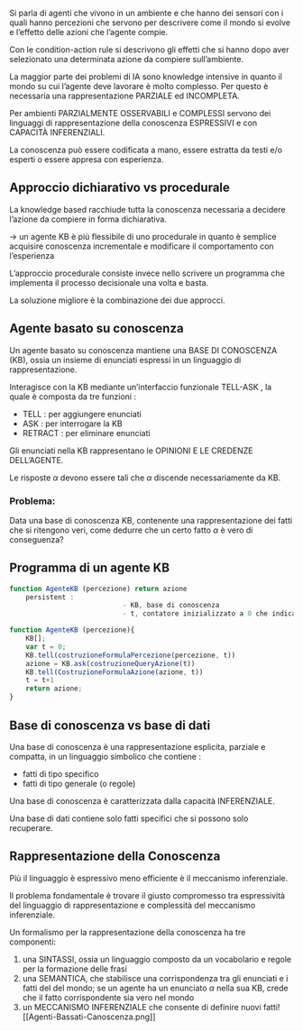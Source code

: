Si parla di agenti che vivono in un ambiente e che hanno dei sensori con i quali hanno percezioni che servono per descrivere come il mondo si evolve e l’effetto delle azioni che l’agente compie.

Con le condition-action rule si descrivono gli effetti che si hanno dopo aver selezionato una determinata azione da compiere sull’ambiente.

La maggior parte dei problemi di IA sono knowledge intensive in quanto il mondo su cui l’agente deve lavorare è molto complesso. Per questo è necessaria una rappresentazione PARZIALE ed INCOMPLETA.

Per ambienti PARZIALMENTE OSSERVABILI e COMPLESSI servono dei linguaggi di rappresentazione della conoscenza ESPRESSIVI e con CAPACITÀ INFERENZIALI.

La conoscenza può essere codificata a mano, essere estratta da testi e/o esperti o essere appresa con esperienza.

## Approccio dichiarativo vs procedurale

La knowledge based racchiude tutta la conoscenza necessaria a decidere l’azione da compiere in forma dichiarativa.

→ un agente KB è più flessibile di uno procedurale in quanto è semplice acquisire conoscenza incrementale e modificare il comportamento con l’esperienza

L’approccio procedurale consiste invece nello scrivere un programma che implementa il processo decisionale una volta e basta.

La soluzione migliore è la combinazione dei due approcci.

## Agente basato su conoscenza

Un agente basato su conoscenza mantiene una BASE DI CONOSCENZA (KB), ossia un insieme di enunciati espressi in un linguaggio di rappresentazione.

Interagisce con la KB mediante un’interfaccio funzionale TELL-ASK , la quale è composta da tre funzioni :

- TELL : per aggiungere enunciati
- ASK : per interrogare la KB
- RETRACT : per eliminare enunciati

Gli enunciati nella KB rappresentano le OPINIONI E LE CREDENZE DELL’AGENTE.

Le risposte $\alpha$ devono essere tali che $\alpha$ discende necessariamente da KB.

### Problema:

Data una base di conoscenza KB, contenente una rappresentazione dei fatti che si ritengono veri, come dedurre che un certo fatto $\alpha$ è vero di conseguenza?

## Programma di un agente KB

```jsx
function AgenteKB (percezione) return azione
	persistent : 
							- KB, base di conoscenza
							- t, contatore inizializzato a 0 che indica il tempo

function AgenteKB (percezione){
	KB[];
	var t = 0;
	KB.tell(costruzioneFormulaPercezione(percezione, t))
	azione = KB.ask(costruzioneQueryAzione(t))
	KB.tell(CostruzioneFormulaAzione(azione, t))
	t = t+1
	return azione;
}

```

## Base di conoscenza vs base di dati

Una base di conoscenza è una rappresentazione esplicita, parziale e compatta, in un linguaggio simbolico che contiene :

- fatti di tipo specifico
- fatti di tipo generale (o regole)

Una base di conoscenza è caratterizzata dalla capacità INFERENZIALE.

Una base di dati contiene solo fatti specifici che si possono solo recuperare.

## Rappresentazione della Conoscenza

Più il linguaggio è espressivo meno efficiente è il meccanismo inferenziale.

Il problema fondamentale è trovare il giusto compromesso tra espressività del linguaggio di rappresentazione e complessità del meccanismo inferenziale.

Un formalismo per la rappresentazione della conoscenza ha tre componenti:

1. una SINTASSI, ossia un linguaggio composto da un vocabolario e regole per la formazione delle frasi
2. una SEMANTICA, che stabilisce una corrispondenza tra gli enunciati e i fatti del del mondo; se un agente ha un enunciato $\alpha$ nella sua KB, crede che il fatto corrispondente sia vero nel mondo
3. un MECCANISMO INFERENZIALE che consente di definire nuovi fatti![[Agenti-Bassati-Canoscenza.png]]